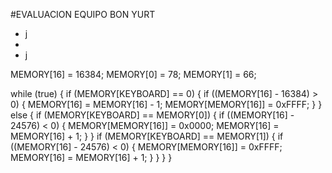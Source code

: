 #EVALUACION EQUIPO BON YURT

- j
-
- j

MEMORY[16] = 16384;
MEMORY[0] = 78;
MEMORY[1] = 66;

while (true)
{
    if (MEMORY[KEYBOARD] == 0)
    {
        if ((MEMORY[16] - 16384) > 0)
        {
            MEMORY[16] = MEMORY[16] - 1;
            MEMORY[MEMORY[16]] = 0xFFFF;
        }
    }
    else
    {
        if (MEMORY[KEYBOARD] == MEMORY[0])
          {
            if ((MEMORY[16] - 24576) < 0)
              {
                MEMORY[MEMORY[16]] = 0x0000;
                MEMORY[16] = MEMORY[16] + 1;
              }
          }
        if (MEMORY[KEYBOARD] == MEMORY[1])
          {
            if ((MEMORY[16] - 24576) < 0)
              {
               MEMORY[MEMORY[16]] = 0xFFFF;
               MEMORY[16] = MEMORY[16] + 1;
              }
          } 
     }
}
